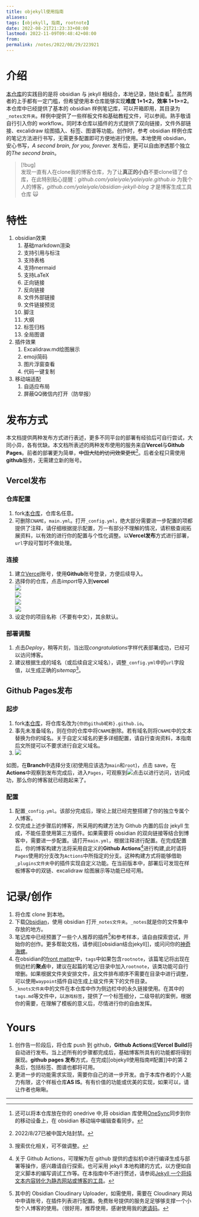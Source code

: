 ```yaml
---
title: objekyll使用指南
aliases: 
tags: [objekyll, 指南, rootnote]
date: 2022-08-21T21:23:33+08:00
lastmod: 2022-11-09T09:48:42+08:00
from: 
permalink: /notes/2022/08/29/223921
---
```


# 介绍

[本仓库](https://github.com/yaleiyale/obsidian-jekyll-blog)的实践目的是将 obsidian 与 jekyll 相结合，本地记录，随处查看[^1]。虽然两者的上手都有一定门槛，但希望使用本仓库能够实现**难度 1+1<2，效率 1+1>=2**。本仓库中已经提供了基本的 obsidian 样例笔记库，可以开箱即用，其目录为`_notes文件夹`。样例中提供了一些样板文件和基础教程文件，可以参阅。熟手敬请自行引入你的 workflow。同时本仓库以插件的方式提供了双向链接，文件外部链接、excalidraw 绘图插入、标签、图谱等功能。创作时，参考 obsidian 样例仓库的笔记方法进行书写，无需更多配置即可方便地进行使用。本地使用 obsidian，安心书写，_A second brain, for you, forever._ 发布后，更可以自由渗透那个独立的*The second brain*。

> [!bug]  
> 发现一直有人在clone我的博客仓库，为了让**真正的小白**不要clone错了仓库，在此特别贴心提醒：*github.com/yaleiyale/yaleiyale.github.io* 为我个人的博客，*github.com/yaleiyale/obsidian-jekyll-blog* 才是博客生成工具仓库 :scream_cat:

# 特性

1. obsidian效果
    1. 基础markdown渲染
    2. 支持引用与标注
    3. 支持表格
    4. 支持mermaid
    5. 支持LaTeX
    6. 正向链接
    7. 反向链接
    8. 文件外部链接
    9. 文件链接预览
    10. 脚注
    11. 大纲
    12. 标签归档
    13. 全局图谱
2. 插件效果
    1. Excalidraw.md绘图展示
    2. emoji简码
    3. 图片浮窗查看
    4. 代码一键复制
3. 移动端适配
    1. 自适应布局
    2. 屏蔽QQ微信内打开（防举报）

# 发布方式

本文档提供两种发布方式进行表述，更多不同平台的部署有经验后可自行尝试，大同小异，各有优缺。本文档所表述的两种发布使用的服务来自**Vercel**与**Github Pages**。前者的部署更为简单，~~中国大陆的访问效果更优~~[^2]。后者全程只需使用**github**服务，无需建立新的账号。

## Vercel发布

### 仓库配置

1. fork[本仓库](https://github.com/yaleiyale/obsidian-jekyll-blog)，仓库名任意。
2. 可删除`CNAME`，`main.yml`。打开`_config.yml`，绝大部分需要进一步配置的项都提供了注释，请仔细根据提示配置，万一有部分不理解的情况，请积极查阅拓展资料，以有效的进行你的配置与个性化调整。以**Vercel发布**方式进行部署，`url`字段可暂时不做处理。

### 连接

1. 建立[Vercel](https://vercel.com/)账号，使用**Github**账号登录，方便后续导入。
2. 选择你的仓库，点击*import*导入到**vercel**  
![](https://res.cloudinary.com/dbbz8b3ce/image/upload/v1661259510/obsidian/zeuxgh4hgfqzo5phn4fi.png)  
![](https://res.cloudinary.com/dbbz8b3ce/image/upload/v1661259536/obsidian/ehp6gwsbwmuxoxnnpvuu.png)  
![](https://res.cloudinary.com/dbbz8b3ce/image/upload/v1661259568/obsidian/tynet8imx1xoprq6tstr.png)  
![](https://res.cloudinary.com/dbbz8b3ce/image/upload/v1661259747/obsidian/ayzilsxuzehr4pmropxh.png)
3. 设定你的项目名称（不要有中文），其余默认。

### 部署调整

1. 点击*Deploy*，稍等片刻，当出现*congratulations*字样代表部署成功，已经可以访问博客。
2. 建议根据生成的域名（或后续自定义域名），调整`_config.yml`中的`url`字段值，以生成正确的*sitemap*[^3]。

## Github Pages发布

### 起步

1. fork[本仓库](https://github.com/yaleiyale/obsidian-jekyll-blog)，将仓库名改为`{你的github昵称}.github.io`。
2. 事先未准备域名，则在你的仓库中将`CNAME`删除。若有域名则将`CNAME`中的文本替换为你的域名。关于自定义域名的更多详细配置，请自行查询资料，本指南后文所提可以不要求进行自定义域名。
3. ![](https://res.cloudinary.com/dbbz8b3ce/image/upload/v1661089854/obsidian/g6fxa11s5tfcnuukcwlj.png)

如图，在**Branch**中选择分支(初使用应该选为`main`和`root`)，点击 save，在**Actions**中观察到发布完成后，进入`Pages`，可观察到![](https://res.cloudinary.com/dbbz8b3ce/image/upload/v1661090145/obsidian/s919hgtgt8kchljyobs4.png)点击以进行访问，访问成功，那么你的博客就已经跑起来了。

### 配置

1. 配置`_config.yml`。该部分完成后，理论上就已经完整搭建了你的独立专属个人博客。
2. 仅完成上述步骤后的博客，所采用的构建方法为 Github 内置的后台 jekyll 生成，不能任意使用第三方插件。如果需要将 obsidian 的双向链接等结合到博客中，需要进一步配置。请打开`main.yml`，根据注释进行配置。在完成配置后，你的博客构建方法将采用自定义的**Github Actions**[^4]进行构建,此时请将`Pages`使用的分支改为`Actions`中所指定的分支。这种构建方式将能够借助`_plugins文件夹`中的插件实现自定义功能。在当前版本中，部署后可发现在样板博客中的双链、excalidraw 绘图展示等功能已经可用。

# 记录/创作

1. 将仓库 clone 到本地。
2. 下载[Obsidian](https://obsidian.md/)，使用 obsidian 打开`_notes文件夹`。`_notes`就是你的文件集中存放的地方。
3. 笔记库中已经预置了一些个人推荐的插件[^5]和参考样本，请自由探索尝试，开始你的创作。更多帮助文档，请参阅[[obsidian结合jekyll]]，或问问你的[神奇海螺](https://res.cloudinary.com/dbbz8b3ce/image/upload/v1661131544/obsidian/icglvr2xcfqdtkrhfnx3.png)。
4. 在obsidian的[front matter](https://publish.obsidian.md/help-zh/%E9%AB%98%E7%BA%A7%E7%94%A8%E6%B3%95/YAML+front+matter)中，`tags`中如果包含`rootnote`，该篇笔记将出现在侧边栏的**聚点**中，建议在起篇的笔记/目录中加入`rootnote`，该类功能可自行增删。如果根据文件夹安排文件，且文件排布顺序不需要在目录中进行调整，可以使用`waypoint`插件自动生成上级文件夹下的文件目录。
5. `_knots文件夹`中的文件在本仓库中作为侧边栏中的永久链接使用。在其中的`tags.md`等文件中，以`游戏标签`，提供了一个标签细分，二级导航的案例，根据你的需要，在理解了模板的意义后，尽情进行你的自由发挥。

# Yours

1. 创作告一阶段后，将仓库 push 到 github，**Github Actions**或**Vercel Build**将自动进行发布。当上述所有的步骤都完成后，基础博客所具有的功能都将得到展现。**github pages 发布**方式，在完成[[objekyll使用指南#配置]]中的第 2 条后，包括标签、图谱也都将可用。
2. 更进一步的功能需求实现，需要你自己的进一步开发。由于本库作者的个人能力有限，这个样板仓库**AS IS**。有有价值的功能或优美的实现，如果可以，请让作者也瞅瞅。

---

[^1]: 还可以将本仓库放在你的 onedrive 中,将 obsidian 库使用[OneSync](https://play.google.com/store/apps/details?id=com.ttxapps.onesyncv2&hl=zh&gl=US)同步到你的移动设备上，在 obsidian 移动端中编辑查看同步。

[^2]: 2022/8/27已被中国大陆封禁。

[^3]: 搜索优化相关，可不做调整。

[^4]: 关于 Github Actions，可理解为在 github 提供的虚拟机中进行编译生成与部署等操作，感兴趣请自行探索。也可采用 jekyll 本地构建的方式，以方便如自定义脚本的编写调试工作等。在本指南中不进行赘述，请参阅[Jekyll 一个将纯文本内容转化为静态网站或博客的工具](https://www.jekyll.com.cn/)。

[^5]: 其中的 Obsidian Cloudinary Uploader，如需使用，需要在 Cloudinary 网站中申请账号，在插件列表进行配置。免费账号提供的服务足足够够支撑一个小型个人博客的使用。（很好用，推荐使用，感谢使用我的[邀请码](https://cloudinary.com/invites/lpov9zyyucivvxsnalc5/h84ed9tsekqvcjy3opuz?t=default)。

